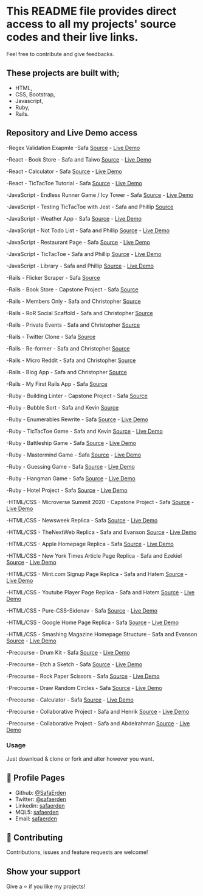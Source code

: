 # This README file provides direct access to all my projects' source codes and their live links.

Feel free to contribute and give feedbacks.


## These projects are built with;

- HTML,
- CSS, Bootstrap,
- Javascript,
- Ruby,
- Rails.

## Repository and Live Demo access

-Regex Validation Exapmle -Safa [Source](https://github.com/SafaErden/Regex-Validation-Exapmle) - [Live Demo](https://safaerden.github.io/Regex-Validation-Exapmle/)

-React - Book Store - Safa and Taiwo [Source](https://github.com/SafaErden/React-Bookstore) - [Live Demo](https://taiwo-safa-bookstore.herokuapp.com/)

-React - Calculator - Safa [Source](https://github.com/SafaErden/React-Calculator) - [Live Demo](https://safa-calculator.herokuapp.com/)

-React - TicTacToe Tutorial - Safa [Source](https://github.com/SafaErden/React-TicTacToe) - [Live Demo](https://reacttictactoetutorial.herokuapp.com/)

-JavaScript - Endless Runner Game / Icy Tower - Safa [Source](https://github.com/SafaErden/IcyTower) - [Live Demo](https://github.com/SafaErden/IcyTower)

-JavaScript - Testing TicTacToe with Jest - Safa and Phillip [Source](https://github.com/SafaErden/TicTacToe-Javascript/tree/test)

-JavaScript - Weather App - Safa [Source](https://github.com/SafaErden/Weather-App) - [Live Demo](https://safaerden.github.io/Weather-App/)

-JavaScript - Not Todo List - Safa and Phillip [Source](https://github.com/SafaErden/Not-Todo-List) - [Live Demo](https://safaerden.github.io/Not-Todo-List/)

-JavaScript - Restaurant Page - Safa [Source](https://github.com/SafaErden/Restaurant-Page) - [Live Demo](https://safaerden.github.io/Restaurant-Page/)

-JavaScript - TicTacToe - Safa and Phillip [Source](https://github.com/SafaErden/TicTacToe-Javascript) - [Live Demo](https://rawcdn.githack.com/SafaErden/TicTacToe-Javascript/1684e65107f30bc98486f3d0a39f02a4d4cd09cc/index.html)

-JavaScript - Library - Safa and Phillip [Source](https://github.com/SafaErden/Project-Library) - [Live Demo](https://rawcdn.githack.com/SafaErden/Project-Library/6cee52a4b024aa2be7038f1512d2b96b02475d75/index.html)

-Rails - Flicker Scraper - Safa [Source](https://github.com/SafaErden/Flicker-Scraper)

-Rails - Book Store - Capstone Project - Safa [Source](https://github.com/SafaErden/Book-Store)

-Rails - Members Only - Safa and Christopher [Source](https://github.com/krys2fa/members-only)

-Rails - RoR Social Scaffold - Safa and Christopher [Source](https://github.com/SafaErden/ror-social-scaffold)

-Rails - Private Events - Safa and Christopher [Source](https://github.com/SafaErden/Private-Events)

-Rails - Twitter Clone - Safa [Source](https://github.com/SafaErden/Twitter-Clone)

-Rails - Re-former - Safa and Christopher [Source](https://github.com/SafaErden/re-former)

-Rails - Micro Reddit - Safa and Christopher [Source](https://github.com/SafaErden/Micro-Reddit)

-Rails - Blog App - Safa and Christopher [Source](https://github.com/SafaErden/Blog-App)

-Rails - My First Rails App - Safa [Source](https://github.com/SafaErden/my_first_rails_app)

-Ruby - Building Linter - Capstone Project - Safa [Source](https://github.com/SafaErden/Lintit) 

-Ruby - Bubble Sort - Safa and Kevin [Source](https://github.com/SafaErden/Bubble-Sort)

-Ruby - Enumerables Rewrite - Safa [Source](https://github.com/SafaErden/Enumerables) - [Live Demo](https://repl.it/@SafaErden/My-Enumerable-Methods)

-Ruby - TicTacToe Game - Safa and Kevin [Source](https://github.com/SafaErden/TicTacToe) - [Live Demo](https://repl.it/@SafaErden/Tic-Tac-Toe)

-Ruby - Battleship Game - Safa [Source](https://github.com/SafaErden/BattleShip) - [Live Demo](https://repl.it/@SafaErden/Battle-Ship)

-Ruby - Mastermind Game - Safa [Source](https://github.com/SafaErden/Mastermind) - [Live Demo](https://repl.it/@SafaErden/Mastermind)

-Ruby - Guessing Game - Safa [Source](https://github.com/SafaErden/Guessing-Game) - [Live Demo](https://repl.it/@SafaErden/Guessing-Game)

-Ruby - Hangman Game - Safa [Source](https://github.com/SafaErden/Mastermind) - [Live Demo](https://repl.it/@SafaErden/Hangman)

-Ruby - Hotel Project - Safa [Source](https://github.com/SafaErden/Hotel-Project) - [Live Demo](https://repl.it/@SafaErden/Hotel-Project)

-HTML/CSS - Microverse Summit 2020 - Capstone Project - Safa [Source](https://github.com/SafaErden/Microverse-Summit) - [Live Demo](https://safaerden.github.io/Microverse-Summit/)

-HTML/CSS - Newsweek Replica - Safa [Source](https://github.com/SafaErden/Newsweek) - [Live Demo](https://safaerden.github.io/Newsweek/)

-HTML/CSS - TheNextWeb Replica - Safa and Evanson [Source](https://github.com/SafaErden/TheNextWeb-Replica) - [Live Demo](https://safaerden.github.io/TheNextWeb-Replica/)

-HTML/CSS - Apple Homepage Replica - Safa [Source](https://github.com/SafaErden/Apple-Homepage-Replica) - [Live Demo](https://safaerden.github.io/Apple-Homepage-Replica/)

-HTML/CSS - New York Times Article Page Replica - Safa and Ezekiel [Source](https://github.com/SafaErden/The-New-York-Times) - [Live Demo](https://rawcdn.githack.com/SafaErden/The-New-York-Times/36402d7baa68bf29302f3de1459e4b4c0e7d2fd3/index.html)

-HTML/CSS - Mint.com Signup Page Replica - Safa and Hatem [Source](https://github.com/SafaErden/Mint.com-s-signup-page) - [Live Demo](https://safaerden.github.io/Mint.com-s-signup-page/)

-HTML/CSS - Youtube Player Page Replica - Safa and Hatem [Source](https://github.com/SafaErden/Youtube-Player-Page-Replica) - [Live Demo](https://safaerden.github.io/Youtube-Player-Page-Replica/)

-HTML/CSS - Pure-CSS-Sidenav - Safa [Source](https://github.com/SafaErden/Pure-CSS-Sidenav) - [Live Demo](https://safaerden.github.io/Pure-CSS-Sidenav/)

-HTML/CSS - Google Home Page Replica - Safa [Source](https://github.com/SafaErden/Google-Homepage-Replica) - [Live Demo](https://safaerden.github.io/Google-Homepage-Replica/)

-HTML/CSS - Smashing Magazine Homepage Structure - Safa and Evanson [Source](https://github.com/SafaErden/Smashing-Magazine-Homepage) - [Live Demo](https://safaerden.github.io/Smashing-Magazine-Homepage/)

-Precourse - Drum Kit - Safa [Source](https://github.com/SafaErden/Drum-Kit) - [Live Demo](https://safaerden.github.io/Drum-Kit/)

-Precourse - Etch a Sketch - Safa [Source](https://github.com/SafaErden/Etch-a-sketch) - [Live Demo](https://safaerden.github.io/Etch-a-sketch/)

-Precourse - Rock Paper Scissors - Safa [Source](https://github.com/SafaErden/Rock-Paper-Scissors) - [Live Demo](https://safaerden.github.io/Rock-Paper-Scissors/)

-Precourse - Draw Random Circles - Safa [Source](https://github.com/SafaErden/Draw-Random-Circles) - [Live Demo](https://safaerden.github.io/Draw-Random-Circles/)

-Precourse - Calculator - Safa [Source](https://github.com/SafaErden/Calculator) - [Live Demo](https://safaerden.github.io/Calculator/)

-Precourse - Collaborative Project - Safa and Henrik [Source](https://github.com/SafaErden/Safa-and-Henrik) - [Live Demo](https://safaerden.github.io/Safa-and-Henrik/)

-Precourse - Collaborative Project - Safa and Abdelrahman [Source](https://github.com/SafaErden/Safa-and-Abdelrahman) - [Live Demo](https://safaerden.github.io/Safa-and-Abdelrahman/)

### Usage
Just download & clone or fork and alter however you want.

## 👤 Profile Pages

- Github: [@SafaErden](https://github.com/SafaErden)
- Twitter: [@safaerden](https://twitter.com/safaerden)
- Linkedin: [safaerden](https://www.linkedin.com/in/safaerden/)
- MQL5: [safaerden](https://www.mql5.com/en/users/safaerden)
- Email: [safaerden](mailto:safaerden@gmail.com)


## 🤝 Contributing

Contributions, issues and feature requests are welcome!

## Show your support

Give a ⭐️ if you like my projects!
